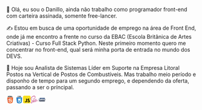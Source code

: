 👋 Olá, eu sou o Danillo, ainda não trabalho como programador front-end com carteira assinada, somente free-lancer. 

✍ Estou em busca de uma oportunidade de emprego na área de Front End, onde já me encontro a frente no curso da EBAC (Escola Britânica de Artes Criativas) - Curso Full Stack Python.
Neste primeiro momento quero me concentrar no front-end, qual será minha porta de entrada no mundo dos DEVS.

🌱 Hoje sou Analista de Sistemas Líder em Suporte na Empresa Litoral Postos na Vertical de Postos de Combustíveis.
Mas trabalho meio período e disponho de tempo para um segundo emprego, e dependendo da oferta, passando a ser o príncipal.

<img src='./html5.png' style='width:20px; height:20px'> <img src='./css.png' style='width:20px; height:20px'><img src='./js.png' style='width:20px; height:20px'><img src='./sass.png' style='width:20px; height:20px'><img src='./less.png' style='width:20px; height:20px'>
